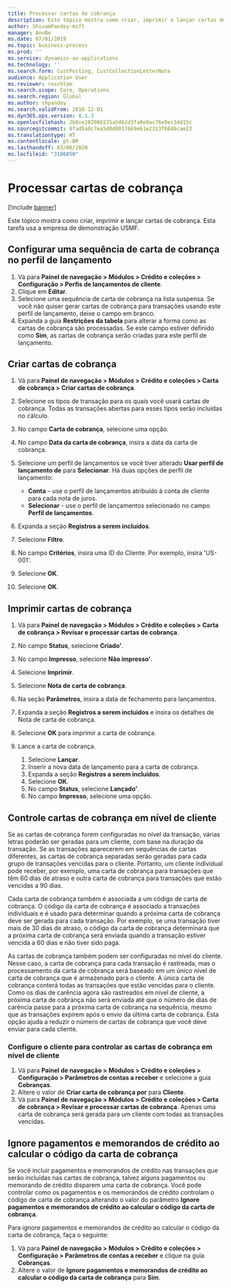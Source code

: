 ```yaml
---
title: Processar cartas de cobrança
description: Este tópico mostra como criar, imprimir e lançar cartas de cobrança.
author: ShivamPandey-msft
manager: AnnBe
ms.date: 07/01/2019
ms.topic: business-process
ms.prod: ''
ms.service: dynamics-ax-applications
ms.technology: ''
ms.search.form: CustPosting, CustCollectionLetterNote
audience: Application User
ms.reviewer: roschlom
ms.search.scope: Core, Operations
ms.search.region: Global
ms.author: shpandey
ms.search.validFrom: 2018-12-01
ms.dyn365.ops.version: 8.1.3
ms.openlocfilehash: 2b8ce102086535a5462d3fa0e8ac76e9ec3dd15c
ms.sourcegitcommit: 8fad5a8c7ea5d0d0037669e61e2313f684bcae23
ms.translationtype: HT
ms.contentlocale: pt-BR
ms.lasthandoff: 03/06/2020
ms.locfileid: "3106850"
---
```

# <a name="process-collection-letters"></a>Processar cartas de cobrança

[!include [banner](../../includes/banner.md)]

Este tópico mostra como criar, imprimir e lançar cartas de cobrança. Esta tarefa usa a empresa de demonstração USMF.

## <a name="set-up-a-collection-letter-sequence-on-the-posting-profile"></a>Configurar uma sequência de carta de cobrança no perfil de lançamento
1. Vá para **Painel de navegação > Módulos > Crédito e coleções > Configuração > Perfis de lançamentos de cliente**.
2. Clique em **Editar**.
3. Selecione uma sequência de carta de cobrança na lista suspensa. Se você não quiser gerar cartas de cobrança para transações usando este perfil de lançamento, deixe o campo em branco.  
4. Expanda a guia **Restrições da tabela** para alterar a forma como as cartas de cobrança são processadas. Se este campo estiver definido como **Sim**, as cartas de cobrança serão criadas para este perfil de lançamento.  

## <a name="create-collection-letters"></a>Criar cartas de cobrança
1. Vá para **Painel de navegação > Módulos > Crédito e coleções > Carta de cobrança > Criar cartas de cobrança**.
2. Selecione os tipos de transação para os quais você usará cartas de cobrança. Todas as transações abertas para esses tipos serão incluídas no cálculo.  
3. No campo **Carta de cobrança**, selecione uma opção.
4. No campo **Data da carta de cobrança**, insira a data da carta de cobrança.
5. Selecione um perfil de lançamentos se você tiver alterado **Usar perfil de lançamento de** para **Selecionar**. Há duas opções de perfil de lançamento:   

   - **Conta** – use o perfil de lançamentos atribuído à conta de cliente para cada nota de juros.   
   - **Selecionar** - use o perfil de lançamentos selecionado no campo **Perfil de lançamentos**.  

6. Expanda a seção **Registros a serem incluídos**.
7. Selecione **Filtro**.
8. No campo **Critérios**, insira uma ID do Cliente. Por exemplo, insira 'US-001'.
9. Selecione **OK**.
10. Selecione **OK**.

## <a name="print-collection-letters"></a>Imprimir cartas de cobrança
1. Vá para **Painel de navegação > Módulos > Crédito e coleções > Carta de cobrança > Revisar e processar cartas de cobrança**.
2. No campo **Status**, selecione **Criado'**.
3. No campo **Impresso**, selecione **Não impresso'**.
4. Selecione **Imprimir**.
5. Selecione **Nota de carta de cobrança**.
6. Na seção **Parâmetros**, insira a data de fechamento para lançamentos.
7. Expanda a seção **Registros a serem incluídos** e insira os detalhes de Nota de carta de cobrança.
8. Selecione **OK** para imprimir a carta de cobrança.
9. Lance a carta de cobrança.

    1. Selecione **Lançar**.
    1. Inserir a nova data de lançamento para a carta de cobrança.
    1. Expanda a seção **Registros a serem incluídos**.
    1. Selecione **OK**.
    1. No campo **Status**, selecione **Lançado'**.
    1. No campo **Impresso**, selecione uma opção.

## <a name="control-collection-letters-at-the-customer-level"></a>Controle cartas de cobrança em nível de cliente
Se as cartas de cobrança forem configuradas no nível da transação, várias letras poderão ser geradas para um cliente, com base na duração da transação. Se as transações aparecerem em sequências de cartas diferentes, as cartas de cobrança separadas serão geradas para cada grupo de transações vencidas para o cliente. Portanto, um cliente individual pode receber, por exemplo, uma carta de cobrança para transações que têm 60 dias de atraso e outra carta de cobrança para transações que estão vencidas a 90 dias. 

Cada carta de cobrança também é associada a um código de carta de cobrança. O código da carta de cobrança é associado a transações individuais e é usado para determinar quando a próxima carta de cobrança deve ser gerada para cada transação. Por exemplo, se uma transação tiver mais de 30 dias de atraso, o código da carta de cobrança determinará que a próxima carta de cobrança será enviada quando a transação estiver vencida a 60 dias e não tiver sido paga. 

As cartas de cobrança também podem ser configuradas no nível do cliente. Nesse caso, a carta de cobrança para cada transação é rastreada, mas o processamento da carta de cobrança será baseado em um único nível de carta de cobrança que é armazenado para o cliente. A única carta de cobrança conterá todas as transações que estão vencidas para o cliente. Como os dias de carência agora são rastreados em nível de cliente, a próxima carta de cobrança não será enviada até que o número de dias de carência passe para a próxima carta de cobrança na sequência, mesmo que as transações expirem após o envio da última carta de cobrança. Esta opção ajuda a reduzir o número de cartas de cobrança que você deve enviar para cada cliente.

### <a name="set-up-the-customer-to-control-collection-letters-at-the-customer-level"></a>Configure o cliente para controlar as cartas de cobrança em nível de cliente
1.  Vá para **Painel de navegação > Módulos > Crédito e coleções > Configuração > Parâmetros de contas a receber** e selecione a guia **Cobranças**. 
2.  Altere o valor de **Criar carta de cobrança por** para **Cliente**. 
3.  Vá para **Painel de navegação > Módulos > Crédito e coleções > Carta de cobrança > Revisar e processar cartas de cobrança**. Apenas uma carta de cobrança será gerada para um cliente com todas as transações vencidas.

## <a name="ignore-payments-and-credit-memos-when-calculating-the-collection-letter-code"></a>Ignore pagamentos e memorandos de crédito ao calcular o código da carta de cobrança
Se você incluir pagamentos e memorandos de crédito nas transações que serão incluídas nas cartas de cobrança, talvez alguns pagamentos ou memorando de crédito disparem uma carta de cobrança. Você pode controlar como os pagamentos e os memorandos de crédito controlam o código de carta de cobrança alterando o valor do parâmetro **Ignore pagamentos e memorandos de crédito ao calcular o código da carta de cobrança**. 

Para ignore pagamentos e memorandos de crédito ao calcular o código da carta de cobrança, faça o seguinte:

1. Vá para **Painel de navegação > Módulos > Crédito e coleções > Configuração > Parâmetros de contas a receber** e clique na guia **Cobranças**. 
2. Altere o valor de **Ignore pagamentos e memorandos de crédito ao calcular o código da carta de cobrança** para **Sim**.
